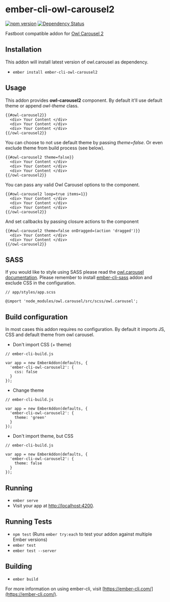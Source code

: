 # ember-cli-owl-carousel2

[![npm version](https://badge.fury.io/js/ember-cli-owl-carousel2.svg)](https://badge.fury.io/js/ember-cli-owl-carousel2)
[![Dependency Status](https://david-dm.org/dulmandakh/ember-cli-owl-carousel2.svg)](https://david-dm.org/dulmandakh/ember-cli-owl-carousel2)

Fastboot compatible addon for [Owl Carousel 2](https://owlcarousel2.github.io/OwlCarousel2/)

## Installation

This addon will install latest version of owl.carousel as dependency.

* `ember install ember-cli-owl-carousel2`

## Usage

This addon provides **owl-carousel2** component. By default it'll use default theme or append *owl-theme* class.

```
{{#owl-carousel2}}
  <div> Your Content </div>
  <div> Your Content </div>
  <div> Your Content </div>
{{/owl-carousel2}}
```

You can choose to not use default theme by passing *theme=false*. Or even exclude theme from build process (see below).

```
{{#owl-carousel2 theme=false}}
  <div> Your Content </div>
  <div> Your Content </div>
  <div> Your Content </div>
{{/owl-carousel2}}
```

You can pass any valid Owl Carousel options to the component.

```
{{#owl-carousel2 loop=true items=1}}
  <div> Your Content </div>
  <div> Your Content </div>
  <div> Your Content </div>
{{/owl-carousel2}}
```

And set callbacks by passing closure actions to the component

```
{{#owl-carousel2 theme=false onDragged=(action 'dragged')}}
  <div> Your Content </div>
  <div> Your Content </div>
{{/owl-carousel2}}
```

## SASS

If you would like to style using SASS please read the [owl.carousel documentation](https://owlcarousel2.github.io/OwlCarousel2/docs/dev-styles.html). Please remember to install [ember-cli-sass](https://github.com/aexmachina/ember-cli-sass) addon and exclude CSS in the configuration.

```
// app/styles/app.scss

@import 'node_modules/owl.carousel/src/scss/owl.carousel';
```

## Build configuration

In most cases this addon requires no configuration. By default it imports JS, CSS and default theme from owl carousel.

* Don't import CSS (+ theme)

```
// ember-cli-build.js

var app = new EmberAddon(defaults, {
  'ember-cli-owl-carousel2': {
    css: false
  }
});
```

* Change theme

```
// ember-cli-build.js

var app = new EmberAddon(defaults, {
  'ember-cli-owl-carousel2': {
    theme: 'green'
  }
});
```

* Don't import theme, but CSS

```
// ember-cli-build.js

var app = new EmberAddon(defaults, {
  'ember-cli-owl-carousel2': {
    theme: false
  }
});
```

## Running

* `ember serve`
* Visit your app at [http://localhost:4200](http://localhost:4200).

## Running Tests

* `npm test` (Runs `ember try:each` to test your addon against multiple Ember versions)
* `ember test`
* `ember test --server`

## Building

* `ember build`

For more information on using ember-cli, visit [https://ember-cli.com/](https://ember-cli.com/).
